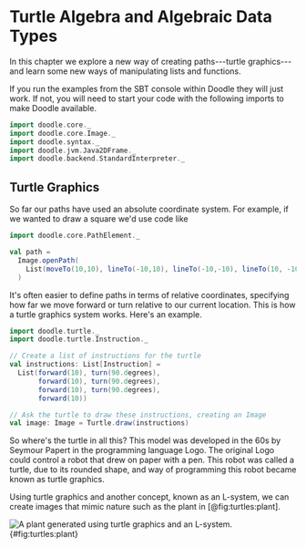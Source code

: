 # Turtle Algebra and Algebraic Data Types

In this chapter we explore a new way of creating paths---turtle graphics---and learn some new ways of manipulating lists and functions.

<div class="callout callout-info">
If you run the examples from the SBT console within Doodle they will just work. If not, you will need to start your code with the following imports to make Doodle available.

```scala mdoc:silent
import doodle.core._
import doodle.core.Image._
import doodle.syntax._
import doodle.jvm.Java2DFrame._
import doodle.backend.StandardInterpreter._
```
</div>

## Turtle Graphics

So far our paths have used an absolute coordinate system. 
For example, if we wanted to draw a square we'd use code like

```scala mdoc:silent
import doodle.core.PathElement._

val path = 
  Image.openPath(
    List(moveTo(10,10), lineTo(-10,10), lineTo(-10,-10), lineTo(10, -10), lineTo(10, 10))
  )
```

It's often easier to define paths in terms of relative coordinates, specifying how far we move forward or turn relative to our current location.
This is how a turtle graphics system works. 
Here's an example.

```scala mdoc:silent
import doodle.turtle._
import doodle.turtle.Instruction._

// Create a list of instructions for the turtle
val instructions: List[Instruction] = 
  List(forward(10), turn(90.degrees), 
       forward(10), turn(90.degrees), 
       forward(10), turn(90.degrees), 
       forward(10))

// Ask the turtle to draw these instructions, creating an Image
val image: Image = Turtle.draw(instructions)
```

So where's the turtle in all this? 
This model was developed in the 60s by Seymour Papert in the programming language Logo. 
The original Logo could control a robot that drew on paper with a pen. 
This robot was called a turtle, due to its rounded shape, and way of programming this robot became known as turtle graphics.

Using turtle graphics and another concept, known as an L-system, we can create images that mimic nature such as the plant in [@fig:turtles:plant].

![A plant generated using turtle graphics and an L-system.](src/pages/turtles/plant.pdf+svg){#fig:turtles:plant}
